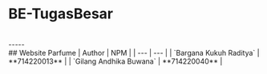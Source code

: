 # BE-TugasBesar
<br>
-----
<br>
## Website Parfume
| Author | NPM |
| --- | --- |
| `Bargana Kukuh Raditya` | **714220013** |
| `Gilang Andhika Buwana` | **714220040** |
